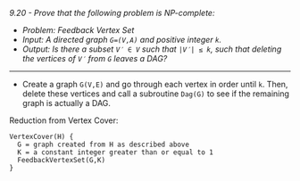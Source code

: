 *9.20 - Prove that the following problem is NP-complete:*
- *Problem: Feedback Vertex Set*
- *Input: A directed graph `G=(V,A)` and positive integer `k`.*
- *Output: Is there a subset `V′ ∈ V` such that `|V′| ≤ k`, such that deleting the vertices of `V′` from `G` leaves a DAG?*
***
- Create a graph `G(V,E)` and go through each vertex in order until `k`. Then, delete these vertices and call a subroutine `Dag(G)` to see if the remaining graph is actually a DAG.

Reduction from Vertex Cover:
```
VertexCover(H) {
  G = graph created from H as described above
  K = a constant integer greater than or equal to 1
  FeedbackVertexSet(G,K)
}
```
